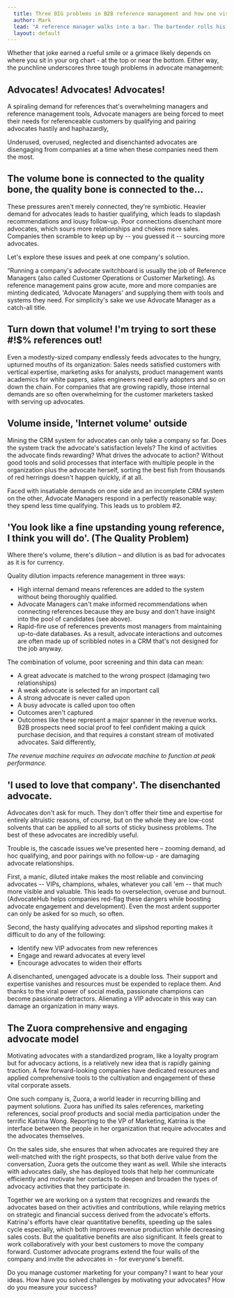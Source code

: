 ```yaml
---
  title: Three BIG problems in B2B reference management and how one visionary company is solving them
  author: Mark
  lead: "A reference manager walks into a bar. The bartender rolls his eyes and says, \"Let me guess, five of everything?\" The manager says, \"That was yesterday, now I need 20\"."
  layout: default
---
```

Whether that joke earned a rueful smile or a grimace likely depends on where you sit in your org chart - at the top or near the bottom. Either way, the punchline underscores three tough problems in advocate management: 

Advocates! Advocates! Advocates!
--------------------------------
A spiraling demand for references that's overwhelming managers and reference management tools,
Advocate managers are being forced to meet their needs for referenceable customers by qualifying and pairing advocates hastily and haphazardly,

Underused, overused, neglected and disenchanted advocates are disengaging from companies at a time when these companies need them the most.

The volume bone is connected to the quality bone, the quality bone is connected to the...
--------------------------------------------------------------------------------------------
These pressures aren't merely connected, they're symbiotic. Heavier demand for advocates leads to hastier qualifying, which leads to slapdash recommendations and lousy follow-up. Poor connections disenchant more advocates, which sours more relationships and chokes more sales. Companies then scramble to keep up by -- you guessed it -- sourcing more advocates.

Let's explore these issues and peek at one company's solution.

“Running a company's advocate switchboard is usually the job of Reference Managers (also called Customer Operations or Customer Marketing). As reference management pains grow acute, more and more companies are minting dedicated, 'Advocate Managers' and supplying them with tools and systems they need. For simplicity's sake we use Advocate Manager as a catch-all title.

Turn down that volume! I'm trying to sort these #!$% references out!
--------------------------------------------------------------------
Even a modestly-sized company endlessly feeds advocates to the hungry, upturned mouths of its organization: Sales needs satisfied customers with vertical expertise, marketing asks for analysts, product management wants academics for white papers, sales engineers need early adopters and so on down the chain. For companies that are growing rapidly, those internal demands are so often overwhelming for the customer marketers tasked with serving up advocates.

Volume inside, 'Internet volume' outside
----------------------------------------
Mining the CRM system for advocates can only take a company so far. Does the system track the advocate's satisfaction levels? The kind of activities the advocate finds rewarding? What drives the advocate to action? Without good tools and solid processes that interface with multiple people in the organization plus the advocate herself, sorting the best fish from thousands of red herrings doesn't happen quickly, if at all.

Faced with insatiable demands on one side and an incomplete CRM system on the other, Advocate Managers respond in a perfectly reasonable way: they spend less time qualifying. This leads us to problem #2.

'You look like a fine upstanding young reference, I think you will do'. (The Quality Problem)
---------------------------------------------------------------------------------------------
Where there's volume, there's dilution – and dilution is as bad for advocates as it is for currency.

Quality dilution impacts reference management in three ways:

* High internal demand means references are added to the system without being thoroughly 
  qualified.
* Advocate Managers can't make informed recommendations when connecting references because they 
  are busy and don't have insight into the pool of candidates (see above).
* Rapid-fire use of references prevents most managers from maintaining up-to-date databases. As 
  a result, advocate interactions and outcomes are often made up of scribbled notes in a CRM that's not designed for the job anyway.

The combination of volume, poor screening and thin data can mean:

* A great advocate is matched to the wrong prospect (damaging two relationships)
* A weak advocate is selected for an important call
* A strong advocate is never called upon
* A busy advocate is called upon too often
* Outcomes aren't captured
* Outcomes like these represent a major spanner in the revenue works. B2B prospects need social 
  proof to feel confident making a quick purchase decision, and that requires a constant stream of motivated advocates. Said differently,

*The revenue machine requires an advocate machine to function at peak performance.*

'I used to love that company'. The disenchanted advocate.
---------------------------------------------------------

Advocates don't ask for much. They don't offer their time and expertise for entirely altruistic reasons, of course, but on the whole they are low-cost solvents that can be applied to all sorts of sticky business problems. The best of these advocates are incredibly useful.

Trouble is, the cascade issues we've presented here – zooming demand, ad hoc qualifying, and poor pairings with no follow-up - are damaging advocate relationships.

First, a manic, diluted intake makes the most reliable and convincing advocates -- VIPs, champions, whales, whatever you call 'em -- that much more visible and valuable. This leads to overselection, overuse and burnout. (AdvocateHub helps companies red-flag these dangers while boosting advocate engagement and development). Even the most ardent supporter can only be asked for so much, so often.


Second, the hasty qualifying advocates and slipshod reporting makes it difficult to do any of the following:

* Identify new VIP advocates from new references
* Engage and reward advocates at every level
* Encourage advocates to widen their efforts

A disenchanted, unengaged advocate is a double loss. Their support and expertise vanishes and resources must be expended to replace them. And thanks to the viral power of social media, passionate champions can become passionate detractors. Alienating a VIP advocate in this way can damage an organization in many ways.

The Zuora comprehensive and engaging advocate model
---------------------------------------------------
Motivating advocates with a standardized program, like a loyalty program but for advocacy actions, is a relatively new idea that is rapidly gaining traction. A few forward-looking companies have dedicated resources and applied comprehensive tools to the cultivation and engagement of these vital corporate assets.

One such company is, Zuora, a world leader in recurring billing and payment solutions. Zuora has unified its sales references, marketing references, social proof products and social media participation under the terrific Katrina Wong. Reporting to the VP of Marketing, Katrina is the interface between the people in her organization that require advocates and the advocates themselves.

On the sales side, she ensures that when advocates are required they are well-matched with the right prospects, so that both derive value from the conversation, Zuora gets the outcome they want as well. While she interacts with advocates daily, she has deployed tools that help her communicate efficiently and motivate her contacts to deepen and broaden the types of advocacy activities that they participate in.

Together we are working on a system that recognizes and rewards the advocates based on their activities and contributions, while relaying metrics on strategic and financial success derived from the advocate's efforts. Katrina's efforts have clear quantitative benefits, speeding up the sales cycle especially, which both improves revenue production while decreasing sales costs. But the qualitative benefits are also significant. It feels great to work collaboratively with your best customers to move the company forward. Customer advocate programs extend the four walls of the company and invite the advocates in - for everyone's benefit.

Do you manage customer marketing for your company? I want to hear your ideas. How have you solved challenges by motivating your advocates? How do you measure your success?